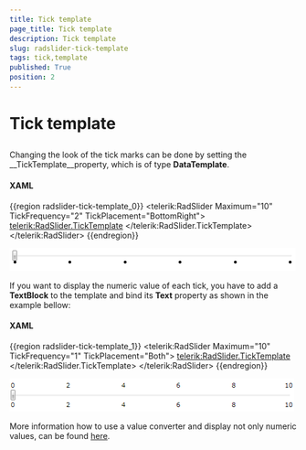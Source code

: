 ```yaml
---
title: Tick template
page_title: Tick template
description: Tick template
slug: radslider-tick-template
tags: tick,template
published: True
position: 2
---
```


# Tick template



## 

Changing the look of the tick marks can be done by setting the __TickTemplate__property, which is of type __DataTemplate__.

#### __XAML__

{{region radslider-tick-template_0}}
	<telerik:RadSlider Maximum="10" TickFrequency="2" TickPlacement="BottomRight">
	 <telerik:RadSlider.TickTemplate>
	  <DataTemplate>
	   <Grid>
	    <Ellipse Width="5" Height="5" Fill="Black" />
	   </Grid>
	  </DataTemplate>
	 </telerik:RadSlider.TickTemplate>
	</telerik:RadSlider>
	{{endregion}}

![](images/radslider_features_ellipse_ticktemplate.png)

If you want to display the numeric value of each tick, you have to add a __TextBlock__ to the template and bind its __Text__ property as shown in the example bellow:

#### __XAML__

{{region radslider-tick-template_1}}
	<telerik:RadSlider Maximum="10" TickFrequency="1" TickPlacement="Both">
	 <telerik:RadSlider.TickTemplate>
	  <DataTemplate>
	   <Grid>
	    <TextBlock Text="{Binding}" FontSize="11"/>
	   </Grid>
	  </DataTemplate>
	 </telerik:RadSlider.TickTemplate>
	</telerik:RadSlider>
	{{endregion}}

![](images/radslider_features_digit_ticktemplate.png)

More information how to use a value converter and display not only numeric values, can be found [here](http://blogs.telerik.com/KirilStanoev/Posts/08-07-24/Using_ValueConverter_to_edit_Slider_s_TickTemplate.aspx?ReturnURL=%2fKirilStanoev%2fPosts.aspx).
